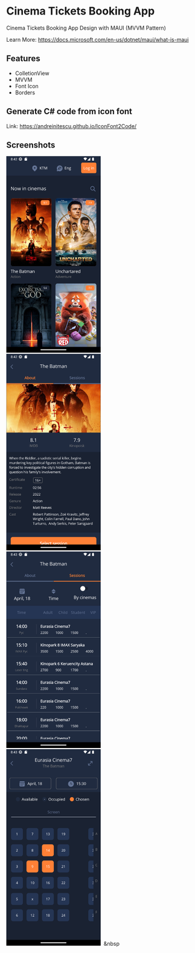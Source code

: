 # Cinema Tickets Booking App
Cinema Tickets Booking App Design with MAUI (MVVM Pattern)

Learn More: https://docs.microsoft.com/en-us/dotnet/maui/what-is-maui

## Features
* ColletionView
* MVVM
* Font Icon
* Borders

## Generate C# code from icon font
Link: https://andreinitescu.github.io/IconFont2Code/

## Screenshots
<img  src="Preview/1.png" width="250" height="520"> &nbsp;&nbsp;&nbsp; 
<img src="Preview/2.png" width="250" height="520"> &nbsp;&nbsp;&nbsp; 
<img src="Preview/3.png" width="250" height="520"> <br>
<img  src="Preview/4.png" width="250" height="520"> &nbsp;&nbsp
